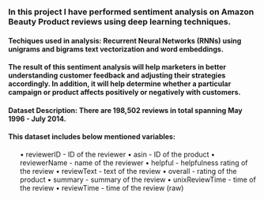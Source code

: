<h3>In this project I have performed sentiment analysis on Amazon Beauty Product reviews using deep learning techniques.</h3>
<h4><b>Techiques used in analysis:</b> Recurrent Neural Networks (RNNs) using unigrams and bigrams text vectorization and word embeddings.</h4>
<h4> The result of this sentiment analysis will help marketers in better understanding customer feedback and adjusting their strategies accordingly. In addition, it will help determine whether a particular campaign or product affects positively or negatively with customers.</h4>
<h4><b>Dataset Description:</b> There are 198,502 reviews in total spanning May 1996 - July 2014.</h4>
<h4><b>This dataset includes below mentioned variables:</b></h4>
<ol>
•	reviewerID - ID of the reviewer 
•	asin - ID of the product
•	reviewerName - name of the reviewer
•	helpful - helpfulness rating of the review
•	reviewText - text of the review
•	overall - rating of the product
•	summary - summary of the review
•	unixReviewTime - time of the review
•	reviewTime - time of the review (raw)
</ol>

